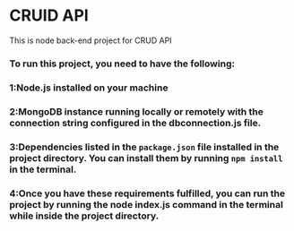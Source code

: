 
# CRUID API

This is node back-end project for CRUD API

### To run this project, you need to have the following:

### 1:Node.js installed on your  machine

### 2:MongoDB instance running locally or remotely with the connection string configured in the dbconnection.js file.

### 3:Dependencies listed in the ``package.json`` file installed in the project directory. You can install them by running ``npm install`` in the terminal.

### 4:Once you have these requirements fulfilled, you can run the project by running the node index.js command in the terminal while inside the project directory.
